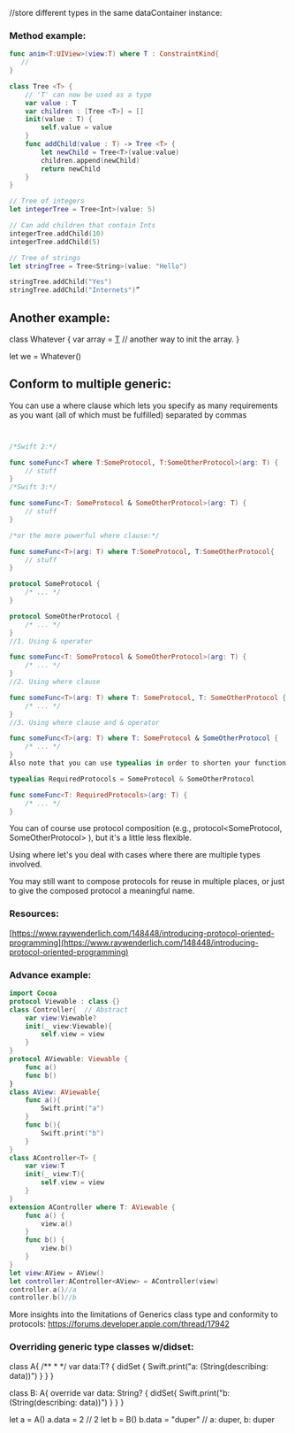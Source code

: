//store different types in the same dataContainer instance:

### Method example:
```swift
func anim<T:UIView>(view:T) where T : ConstraintKind{
   //  
}
```

```swift
class Tree <T> {
    // 'T' can now be used as a type
    var value : T
    var children : [Tree <T>] = []
    init(value : T) {
        self.value = value
    }
    func addChild(value : T) -> Tree <T> {
        let newChild = Tree<T>(value:value)
        children.append(newChild)
        return newChild
    }
}

// Tree of integers
let integerTree = Tree<Int>(value: 5)

// Can add children that contain Ints
integerTree.addChild(10)
integerTree.addChild(5)

// Tree of strings
let stringTree = Tree<String>(value: "Hello")

stringTree.addChild("Yes")
stringTree.addChild("Internets")”

```


## Another example:

class Whatever<T> {
    var array = [T]() // another way to init the array.
}

let we = Whatever<Int>()



## Conform to multiple generic:

You can use a where clause which lets you specify as many requirements as you want (all of which must be fulfilled) separated by commas
```swift


/*Swift 2:*/

func someFunc<T where T:SomeProtocol, T:SomeOtherProtocol>(arg: T) {
    // stuff
}
/*Swift 3:*/

func someFunc<T: SomeProtocol & SomeOtherProtocol>(arg: T) {
    // stuff
}

/*or the more powerful where clause:*/

func someFunc<T>(arg: T) where T:SomeProtocol, T:SomeOtherProtocol{
    // stuff
}

```

```swift
protocol SomeProtocol {
    /* ... */
}

protocol SomeOtherProtocol {
    /* ... */        
}
//1. Using & operator

func someFunc<T: SomeProtocol & SomeOtherProtocol>(arg: T) {
    /* ... */
}
//2. Using where clause

func someFunc<T>(arg: T) where T: SomeProtocol, T: SomeOtherProtocol {
    /* ... */
}
//3. Using where clause and & operator

func someFunc<T>(arg: T) where T: SomeProtocol & SomeOtherProtocol {
    /* ... */        
}
Also note that you can use typealias in order to shorten your function declaration.

typealias RequiredProtocols = SomeProtocol & SomeOtherProtocol

func someFunc<T: RequiredProtocols>(arg: T) {
    /* ... */   
}
```

You can of course use protocol composition (e.g., protocol<SomeProtocol, SomeOtherProtocol> ), but it's a little less flexible.

Using where let's you deal with cases where there are multiple types involved.

You may still want to compose protocols for reuse in multiple places, or just to give the composed protocol a meaningful name.


### Resources:

[https://www.raywenderlich.com/148448/introducing-protocol-oriented-programming](https://www.raywenderlich.com/148448/introducing-protocol-oriented-programming)


### Advance example:

```swift
import Cocoa
protocol Viewable : class {}
class Controller{  // Abstract
    var view:Viewable?
    init(_ view:Viewable){
        self.view = view
    }
}
protocol AViewable: Viewable {
    func a()
    func b()
}
class AView: AViewable{
    func a(){
        Swift.print("a")
    }
    func b(){
        Swift.print("b")
    }
}
class AController<T> {
    var view:T
    init(_ view:T){
        self.view = view
    }
}
extension AController where T: AViewable {
    func a() {
        view.a()
    }
    func b() {
        view.b()
    }
}
let view:AView = AView()
let controller:AController<AView> = AController(view)
controller.a()//a
controller.b()//b

```

More insights into the limitations of Generics class type and conformity to protocols: https://forums.developer.apple.com/thread/17942



### Overriding generic type classes w/didset:
class A<T>{
    /**
     *
     */
    var data:T? { didSet {
        Swift.print("a: \(String(describing: data))")
        }
    }
}

class B: A<String>{
    override var data: String? {
        didSet{
            Swift.print("b: \(String(describing: data))")
        }
    }
}

let a = A<Int>()
a.data = 2 // 2
let b = B()
b.data = "duper" // a: duper, b: duper
